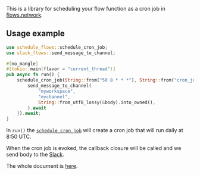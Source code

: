 This is a library for scheduling your flow function as a cron job in [flows.network](https://flows.network).

## Usage example
```rust
use schedule_flows::schedule_cron_job;
use slack_flows::send_message_to_channel;

#[no_mangle]
#[tokio::main(flavor = "current_thread")]
pub async fn run() {
    schedule_cron_job(String::from("50 8 * * *"), String::from("cron_job_evoked"), |body| {
        send_message_to_channel(
            "myworkspace",
            "mychannel",
            String::from_utf8_lossy(&body).into_owned(),
        ).await
    }).await;
}
```

In `run()` the [`schedule_cron_job`](https://docs.rs/schedule-flows/latest/schedule_flows/fn.schedule_cron_job.html) will create a cron job that will run daily at 8:50 UTC.

When the cron job is evoked, the callback closure will be called and we send body to the [Slack](https://docs.rs/slack-flows).

The whole document is [here](https://docs.rs/schedule-flows).
